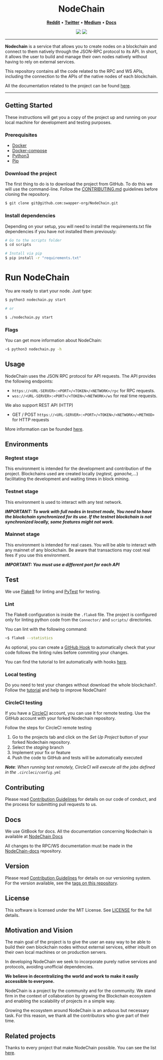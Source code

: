 <h1 align="center">NodeChain</h1>

<p align="center">
  <a href="https://www.reddit.com/r/SwapperDex"><b>Reddit</b></a> •
  <a href="https://twitter.com/SwapperDex"><b>Twitter</b></a> •
  <a href="https://medium.com/@SwapperDex"><b>Medium</b></a> •
  <a href="https://phoenix-7.gitbook.io/nodechain-en/"><b>Docs</b></a>
</p>

<p align="center">
  <img src="https://img.shields.io/badge/version-1.0-blue"> 
  <img src="https://img.shields.io/badge/stability-experimental-orange"> 
</p>

<hr>

<b>Nodechain</b> is a service that allows you to create nodes on a blockchain and connect to them natively through the JSON-RPC protocol to its API.
In short, it allows the user to build and manage their own nodes natively without having to rely on external services.

This repository contains all the code related to the RPC and WS APIs, including the connection to the APIs of the native nodes of each blockchain.

All the documentation related to the project can be found [here](https://phoenix-7.gitbook.io/nodechain-en/).

<hr>

## Getting Started
 
These instructions will get you a copy of the project up and running on your local machine for development and testing purposes. 

### Prerequisites

- [Docker](https://www.docker.com/get-started)
- [Docker-compose](https://docs.docker.com/compose/install/)
- [Python3](https://www.python.org/downloads/)
- [Pip](https://pypi.org/project/pip/)

### Download the project

The first thing to do is to download the project from GitHub. To do this we will use the command-line. Follow the [CONTRIBUTING.md](https://github.com/swapper-org/NodeChain/blob/master/CONTRIBUTING.md) guidelines before cloning the repository.

```sh
$ git clone git@github.com:swapper-org/NodeChain.git
```

### Install dependencies

Depending on your setup, you will need to install the requirements.txt file dependencies if you have not installed them previously:
```sh
# Go to the scripts folder
$ cd scripts

# Install via pip
$ pip install -r "requirements.txt"
```

# Run NodeChain

You are ready to start your node. Just type:
```sh
$ python3 nodechain.py start

# or

$ ./nodechain.py start
```

### Flags

You can get more information about NodeChain:

```sh
~$ python3 nodechain.py -h
```

## Usage

NodeChain uses the JSON RPC protocol for API requests. The API provides the following endpoints:

- `https://<URL-SERVER>:<PORT>/<TOKEN>/<NETWORK>/rpc` for RPC requests.
- `wss://<URL-SERVER>:<PORT>/<TOKEN>/<NETWORK>/ws` for real time requests.

We also support REST API (HTTP)

- GET / POST `https://<URL-SERVER>:<PORT>/<TOKEN>/<NETWORK>/<METHOD>` for HTTP requests

More information can be founded [here](https://phoenix-7.gitbook.io/nodechain-en/reference/api-reference).

## Environments

### Regtest stage

This environment is intended for the development and contribution of the project.
Blockchains used are created locally (_regtest, ganache,..._) facilitating the development and waiting times in block mining.

### Testnet stage

This environment is used to interact with any test network.

**_IMPORTANT: To work with full nodes in testnet mode, You need to have the blockchain synchronized for its use. If the testnet blockchain is not synchronized locally, some features might not work._**

### Mainnet stage

This environment is intended for real cases. You will be able to interact with any mainnet of any blockchain. Be aware that transactions may cost real fees if you use this environment.

**_IMPORTANT: You must use a different port for each API_**

## Test

We use [Flake8](https://flake8.pycqa.org/en/latest/) for linting and [PyTest](https://docs.pytest.org/en/6.2.x/) for testing.

### Lint

The Flake8 configuration is inside the `.flake8` file. The project is configured only for linting python code from the `Connector/` and `scripts/` directories.

You can lint with the following command:

```sh
~$ flake8 --statistics
```

As optional, you can create a [GitHub Hook](https://docs.github.com/en/developers/webhooks-and-events/webhooks/about-webhooks) to automatically check that your code follows the linting rules before commiting your changes.

You can find the tutorial to lint automatically with hooks [here](https://phoenix-7.gitbook.io/nodechain-en/develop/how-to/lint-automatically-with-hooks).

### Local testing

Do you need to test your changes without download the whole blockchain?. Follow the [tutorial](https://phoenix-7.gitbook.io/nodechain-en/develop/how-to/run-tests-locally) and help to improve NodeChain!

### CircleCI testing

If you have a [CircleCI](https://circleci.com/) account, you can use it for remote testing. Use the GitHub account with your forked Nodechain repository.

Follow the steps for CircleCI remote testing

1. Go to the projects tab and click on the _Set Up Project_ button of your forked Nodechain repository.
2. Select the _staging_ branch
3. Implement your fix or feature
4. Push the code to GitHub and tests will be automatically executed

_**Note**: When running test remotely, CircleCI will execute all the jobs defined in the `.circleci/config.yml`_

## Contributing

Please read [Contribution Guidelines](https://github.com/swapper-org/NodeChain/blob/master/CONTRIBUTING.md) for details on our code of conduct, and the process for submitting pull requests to us.

## Docs

We use GitBook for docs.
All the documentation concerning Nodechain is available at [NodeChain Docs](https://phoenix-7.gitbook.io/nodechain-en)

All changes to the RPC/WS documentation must be made in the [NodeChain-docs](https://github.com/swapper-org/NodeChain-docs) repository.

## Version

Please read [Contribution Guidelines](https://github.com/swapper-org/NodeChain/blob/master/CONTRIBUTING.md) for details on our versioning system. For the version available, see the [tags on this repository](https://github.com/swapper-org/NodeChain/releases).

## License

This software is licensed under the MIT License. See [LICENSE](LICENSE) for the full details.

## Motivation and Vision

The main goal of the project is to give the user an easy way to be able to build their own blockchain nodes without external services, either inbuilt on their own local machines or on production servers.

In developing NodeChain we seek to incorporate purely native services and protocols, avoiding unofficial dependencies.

**We believe in decentralizing the world and work to make it easily accessible to everyone.**

NodeChain is a project by the community and for the community. We stand firm in the context of collaboration by growing the Blockchain ecosystem and enabling the scalability of projects in a simple way.

Growing the ecosystem around NodeChain is an arduous but necessary task. For this reason, we thank all the contributors who give part of their time.

## Related projects

Thanks to every project that make NodeChain possible. You can see the list [here](https://phoenix-7.gitbook.io/nodechain-en/learn/ecosystem/acknowledgments).
